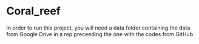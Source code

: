 # Coral_reef

In order to run this project, you will need a data folder containing the data from Google Drive in a rep preceeding the one with the codes from GitHub